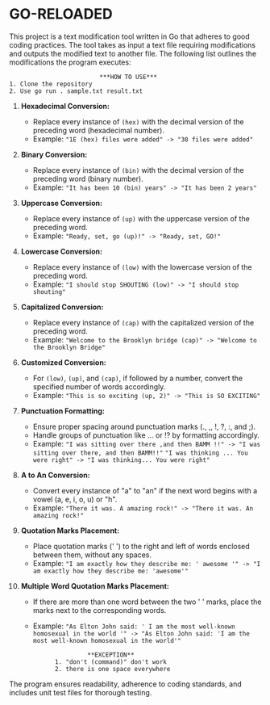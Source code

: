 # GO-RELOADED

This project is a text modification tool written in Go that adheres to good coding practices. The tool takes as input a text file requiring modifications and outputs the modified text to another file. The following list outlines the modifications the program executes:

                             ***HOW TO USE***
    1. Clone the repository
    2. Use go run . sample.txt result.txt



1. **Hexadecimal Conversion:**
   - Replace every instance of `(hex)` with the decimal version of the preceding word (hexadecimal number).
   - Example: `"1E (hex) files were added" -> "30 files were added"`

2. **Binary Conversion:**
   - Replace every instance of `(bin)` with the decimal version of the preceding word (binary number).
   - Example: `"It has been 10 (bin) years" -> "It has been 2 years"`

3. **Uppercase Conversion:**
   - Replace every instance of `(up)` with the uppercase version of the preceding word.
   - Example: `"Ready, set, go (up)!" -> "Ready, set, GO!"`

4. **Lowercase Conversion:**
   - Replace every instance of `(low)` with the lowercase version of the preceding word.
   - Example: `"I should stop SHOUTING (low)" -> "I should stop shouting"`

5. **Capitalized Conversion:**
   - Replace every instance of `(cap)` with the capitalized version of the preceding word.
   - Example: `"Welcome to the Brooklyn bridge (cap)" -> "Welcome to the Brooklyn Bridge"`

6. **Customized Conversion:**
   - For `(low)`, `(up)`, and `(cap)`, if followed by a number, convert the specified number of words accordingly.
   - Example: `"This is so exciting (up, 2)" -> "This is SO EXCITING"`

7. **Punctuation Formatting:**
   - Ensure proper spacing around punctuation marks (., ,, !, ?, :, and ;).
   - Handle groups of punctuation like ... or !? by formatting accordingly.
   - Example: `"I was sitting over there ,and then BAMM !!" -> "I was sitting over there, and then BAMM!!"`
     `"I was thinking ... You were right" -> "I was thinking... You were right"`

8. **A to An Conversion:**
   - Convert every instance of "a" to "an" if the next word begins with a vowel (a, e, i, o, u) or "h".
   - Example: `"There it was. A amazing rock!" -> "There it was. An amazing rock!"`

9. **Quotation Marks Placement:**
   - Place quotation marks (' ') to the right and left of words enclosed between them, without any spaces.
   - Example: `"I am exactly how they describe me: ' awesome '" -> "I am exactly how they describe me: 'awesome'"`

10. **Multiple Word Quotation Marks Placement:**
    - If there are more than one word between the two ' ' marks, place the marks next to the corresponding words.
    - Example: `"As Elton John said: ' I am the most well-known homosexual in the world '" -> "As Elton John said: 'I am the most well-known homosexual in the world'"`

                         **EXCEPTION**
                1. "don't (command)" don't work 
                2. there is one space everywhere


The program ensures readability, adherence to coding standards, and includes unit test files for thorough testing.